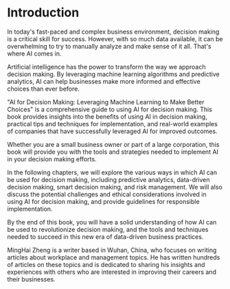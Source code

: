 # Introduction

In today's fast-paced and complex business environment, decision making is a critical skill for success. However, with so much data available, it can be overwhelming to try to manually analyze and make sense of it all. That's where AI comes in.

Artificial intelligence has the power to transform the way we approach decision making. By leveraging machine learning algorithms and predictive analytics, AI can help businesses make more informed and effective choices than ever before.

"AI for Decision Making: Leveraging Machine Learning to Make Better Choices" is a comprehensive guide to using AI for decision making. This book provides insights into the benefits of using AI in decision making, practical tips and techniques for implementation, and real-world examples of companies that have successfully leveraged AI for improved outcomes.

Whether you are a small business owner or part of a large corporation, this book will provide you with the tools and strategies needed to implement AI in your decision making efforts.

In the following chapters, we will explore the various ways in which AI can be used for decision making, including predictive analytics, data-driven decision making, smart decision making, and risk management. We will also discuss the potential challenges and ethical considerations involved in using AI for decision making, and provide guidelines for responsible implementation.

By the end of this book, you will have a solid understanding of how AI can be used to revolutionize decision making, and the tools and techniques needed to succeed in this new era of data-driven business practices.

MingHai Zheng is a writer based in Wuhan, China, who focuses on writing articles about workplace and management topics. He has written hundreds of articles on these topics and is dedicated to sharing his insights and experiences with others who are interested in improving their careers and their businesses.
